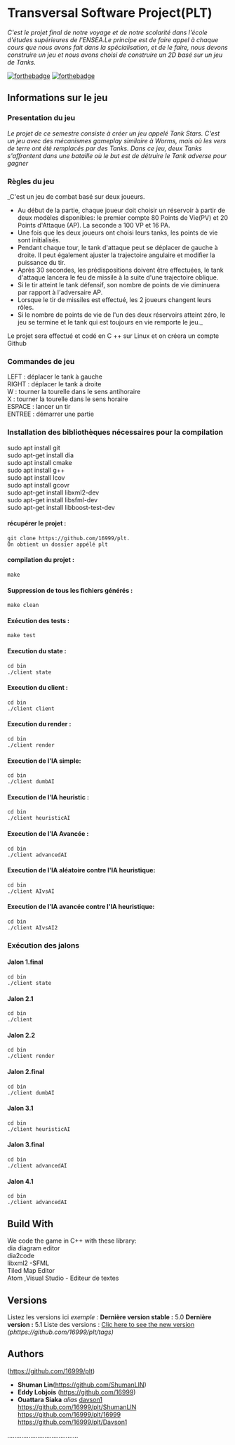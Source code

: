 
# Transversal Software Project(PLT)
_C'est le projet final de notre voyage et de notre scolarité dans l'école d'études supérieures de l'ENSEA.Le principe est de faire appel à chaque cours que nous avons fait dans la spécialisation, et de le faire, nous devons construire un jeu et nous avons choisi de construire un 2D basé sur un jeu de Tanks._


[![forthebadge](http://forthebadge.com/images/badges/built-with-love.svg)](http://forthebadge.com)  [![forthebadge](http://forthebadge.com/images/badges/powered-by-electricity.svg)](http://forthebadge.com)

## Informations sur le jeu

### Presentation du jeu
_Le projet de ce semestre consiste à créer un jeu appelé Tank Stars. C'est un jeu avec des mécanismes gameplay similaire à Worms, mais où les vers de terre ont été remplacés par des Tanks. Dans ce jeu, deux Tanks s'affrontent dans une bataille où le but est de détruire le Tank adverse pour gagner_  

### Règles du jeu
_C'est un jeu de combat basé sur deux joueurs.  
- Au début de la partie, chaque joueur doit choisir un réservoir à partir de deux modèles disponibles: le premier compte 80 Points de Vie(PV) et 20 Points d'Attaque (AP). La seconde a 100 VP et 16 PA.  
- Une fois que les deux joueurs ont choisi leurs tanks, les points de vie sont initialisés.  
- Pendant chaque tour, le tank d'attaque peut se déplacer de gauche à droite. Il peut également ajuster la trajectoire angulaire et modifier la puissance du tir.  
- Après 30 secondes, les prédispositions doivent être effectuées, le tank d'attaque lancera le
feu de missile à la suite d'une trajectoire oblique.
- Si le tir atteint le tank défensif, son nombre de points de vie diminuera par rapport à l'adversaire AP.
- Lorsque le tir de missiles est effectué, les 2 joueurs changent leurs rôles.  
- Si le nombre de points de vie de l'un des deux réservoirs atteint zéro, le jeu se termine et le tank qui est toujours en vie remporte le jeu._

Le projet sera effectué et codé en C ++ sur Linux et on créera un compte Github

### Commandes de jeu
LEFT : déplacer le tank à gauche  
RIGHT : déplacer le tank à droite  
W : tourner la tourelle dans le sens antihoraire  
X : tourner la tourelle dans le sens horaire  
ESPACE : lancer un tir  
ENTREE : démarrer une partie  

### Installation des bibliothèques nécessaires pour la compilation

sudo apt install git  
sudo apt-get install dia  
sudo apt install cmake  
sudo apt install g++  
sudo apt install lcov  
sudo apt install gcovr  
sudo apt-get install libxml2-dev  
sudo apt-get install libsfml-dev  
sudo apt-get install libboost-test-dev  

#### récupérer le projet :
    git clone https://github.com/16999/plt. 
    On obtient un dossier appélé plt
#### compilation du projet :
    make 
#### Suppression de tous les fichiers générés :
    make clean
#### Exécution des tests :
    make test
#### Execution du state :
    cd bin  
    ./client state  
#### Execution du client :
    cd bin  
    ./client client
#### Execution du render :
    cd bin  
    ./client render
#### Execution de l'IA simple:
    cd bin  
    ./client dumbAI
#### Execution de l'IA heuristic :
    cd bin  
    ./client heuristicAI
#### Execution de l'IA Avancée :
    cd bin  
    ./client advancedAI
#### Execution de l'IA aléatoire contre l'IA heuristique:
    cd bin  
    ./client AIvsAI
#### Execution de l'IA avancée contre l'IA heuristique:
    cd bin  
    ./client AIvsAI2
### Exécution des jalons


#### Jalon 1.final
    cd bin  
    ./client state
#### Jalon 2.1
    cd bin  
    ./client 
#### Jalon 2.2
    cd bin  
    ./client render
#### Jalon 2.final
    cd bin  
    ./client dumbAI
#### Jalon 3.1
    cd bin  
    ./client heuristicAI
#### Jalon 3.final
    cd bin  
    ./client advancedAI
#### Jalon 4.1
    cd bin  
    ./client advancedAI

## Build With

We code the game in C++ with these library:  
 dia diagram editor  
 dia2code  
 libxml2 -SFML  
 Tiled Map Editor  
 Atom ,Visual Studio - Editeur de textes

## Versions
Listez les versions ici 
_exemple :_
**Dernière version stable :** 5.0
**Dernière version :** 5.1
Liste des versions : [Clic here to see the new version](https://github.com/16999/plt/tags)
_(phttps://github.com/16999/plt/tags)_

## Authors

(https://github.com/16999/plt)
* **Shuman Lin**(https://github.com/ShumanLIN)
* **Eddy Lobjois** (https://github.com/16999)
* **Ouattara Siaka** _alias_ [davson1](https://github.com/Davson1)  
https://github.com/16999/plt/ShumanLIN  
https://github.com/16999/plt/16999  
https://github.com/16999/plt/Davson1  
  
........................................
